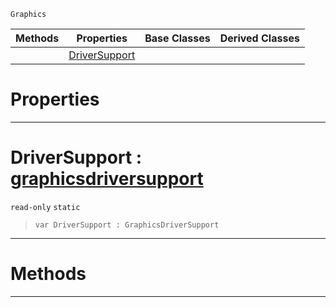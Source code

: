  `Graphics`

|Methods|Properties|Base Classes|Derived Classes|
|---|---|---|---|
| |[DriverSupport](graphics.md#driversupport-zilch-engin)| | |


 #  Properties


---  
 #  DriverSupport : [graphicsdriversupport](graphicsdriversupport.md)

 `read-only` `static`

> 
> ```TS:Nada
> var DriverSupport : GraphicsDriverSupport


---  
 #  Methods


---  
 

 